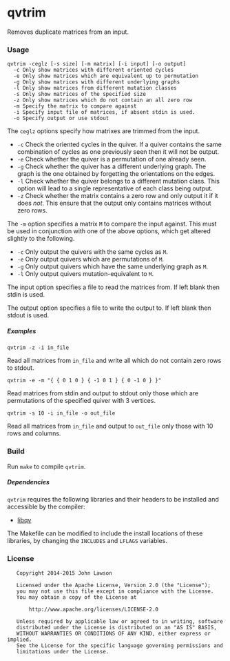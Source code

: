 # qvtrim

Removes duplicate matrices from an input.

### Usage

```
qvtrim -ceglz [-s size] [-m matrix] [-i input] [-o output]
  -c Only show matrices with different oriented cycles 
  -e Only show matrices which are equivalent up to permutation
  -g Only show matrices with different underlying graphs
  -l Only show matrices from different mutation classes
  -s Only show matrices of the specified size
  -z Only show matrices which do not contain an all zero row
  -m Specify the matrix to compare against
  -i Specify input file of matrices, if absent stdin is used.
  -o Specify output or use stdout
```

The `ceglz` options specify how matrixes are trimmed from the input.

 * `-c` Check the oriented cycles in the quiver. If a quiver contains the same
	 combination of cycles as one previously seen then it will not be output.
 * `-e` Check whether the quiver is a permutation of one already seen.
 * `-g` Check whether the quiver has a different underlying graph. The graph is
	 the one obtained by forgetting the orientations on the edges.
 * `-l` Check whether the quiver belongs to a different mutation class. This
	 option will lead to a single representative of each class being output.
 * `-z` Check whether the matrix contains a zero row and only output it if it
	 does *not*. This ensure that the output only contains matrices without zero
	 rows.

The `-m` option specifies a matrix `M` to compare the input against. This must be
used in conjunction with one of the above options, which get altered slightly to
the following.

 * `-c` Only output the quivers with the same cycles as `M`.
 * `-e` Only output quivers which are permutations of `M`.
 * `-g` Only output quivers which have the same underlying graph as `M`.
 * `-l` Only output quivers mutation-equivalent to `M`.

The input option specifies a file to read the matrices from. If left blank then
stdin is used.

The output option specifies a file to write the output to. If left blank then
stdout is used.

##### Examples

```
qvtrim -z -i in_file
```
Read all matrices from `in_file` and write all which do not contain zero rows to
stdout.

```
qvtrim -e -m "{ { 0 1 0 } { -1 0 1 } { 0 -1 0 } }"
```
Read matrices from stdin and output to stdout only those which are permutations
of the specified quiver with 3 vertices.

```
qvtrim -s 10 -i in_file -o out_file
```
Read all matrices from `in_file` and output to `out_file` only those with 10
rows and columns.

### Build

Run `make` to compile `qvtrim`.

##### Dependencies

`qvtrim` requires the following libraries and their headers to be
installed and accessible by the compiler:

 * [libqv][libqv site]

The Makefile can be modified to include the install locations of these
libraries, by changing the `INCLUDES` and `LFLAGS` variables.

### License

```
   Copyright 2014-2015 John Lawson

   Licensed under the Apache License, Version 2.0 (the "License");
   you may not use this file except in compliance with the License.
   You may obtain a copy of the License at

       http://www.apache.org/licenses/LICENSE-2.0

   Unless required by applicable law or agreed to in writing, software
   distributed under the License is distributed on an "AS IS" BASIS,
   WITHOUT WARRANTIES OR CONDITIONS OF ANY KIND, either express or implied.
   See the License for the specific language governing permissions and
   limitations under the License.
```

[libqv site]: http://github.com/jwlawson/qv
